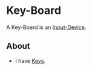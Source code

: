 # Key-Board

A Key-Board is an [Input-Device](20000036.md).

## About

- I have [Keys](16000005.md).
